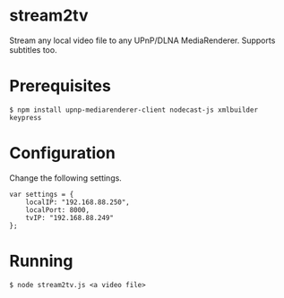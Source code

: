 # stream2tv
Stream any local video file to any UPnP/DLNA MediaRenderer. Supports subtitles too.

# Prerequisites
```
$ npm install upnp-mediarenderer-client nodecast-js xmlbuilder keypress
```

# Configuration
Change the following settings.
```
var settings = { 
	localIP: "192.168.88.250",
	localPort: 8000,
	tvIP: "192.168.88.249"
};
```

# Running
```
$ node stream2tv.js <a video file>
```
